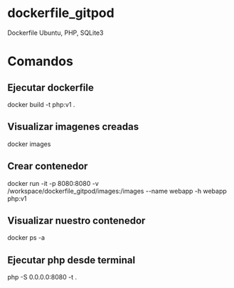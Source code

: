# dockerfile_gitpod
Dockerfile Ubuntu, PHP, SQLite3

# Comandos

## Ejecutar dockerfile
docker build -t php:v1 .

## Visualizar imagenes creadas
docker images

## Crear contenedor
docker run -it -p 8080:8080 -v /workspace/dockerfile_gitpod/images:/images --name webapp -h webapp php:v1

## Visualizar nuestro contenedor
docker ps -a

## Ejecutar php desde terminal
php -S 0.0.0.0:8080 -t .